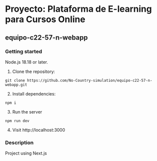 # Proyecto: Plataforma de E-learning para Cursos Online

## equipo-c22-57-n-webapp

### Getting started

Node.js 18.18 or later.

1. Clone the repository:

`git clone https://github.com/No-Country-simulation/equipo-c22-57-n-webapp.git`

2. Install dependencies:

`npm i`

3. Run the server

`npm run dev`

4. Visit http://localhost:3000

### Description

Project using Next.js
